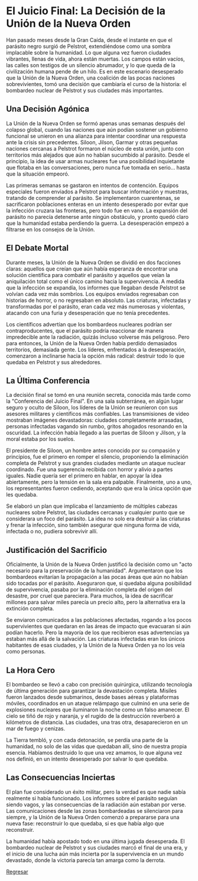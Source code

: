 # El Juicio Final: La Decisión de la Unión de la Nueva Orden

Han pasado meses desde la Gran Caída, desde el instante en que el parásito negro surgió de Pelstrot, extendiéndose como una sombra implacable sobre la humanidad. Lo que alguna vez fueron ciudades vibrantes, llenas de vida, ahora están muertas. Los campos están vacíos, las calles son testigos de un silencio abrumador, y lo que queda de la civilización humana pende de un hilo. Es en este escenario desesperado que la Unión de la Nueva Orden, una coalición de las pocas naciones sobrevivientes, tomó una decisión que cambiaría el curso de la historia: el bombardeo nuclear de Pelstrot y sus ciudades más importantes.

## Una Decisión Agónica

La Unión de la Nueva Orden se formó apenas unas semanas después del colapso global, cuando las naciones que aún podían sostener un gobierno funcional se unieron en una alianza para intentar coordinar una respuesta ante la crisis sin precedentes. Siloon, Jilson, Garmar y otras pequeñas naciones cercanas a Pelstrot formaron el núcleo de esta unión, junto con territorios más alejados que aún no habían sucumbido al parásito. Desde el principio, la idea de usar armas nucleares fue una posibilidad inquietante que flotaba en las conversaciones, pero nunca fue tomada en serio... hasta que la situación empeoró.

Las primeras semanas se gastaron en intentos de contención. Equipos especiales fueron enviados a Pelstrot para buscar información y muestras, tratando de comprender al parásito. Se implementaron cuarentenas, se sacrificaron poblaciones enteras en un intento desesperado por evitar que la infección cruzara las fronteras, pero todo fue en vano. La expansión del parásito no parecía detenerse ante ningún obstáculo, y pronto quedó claro que la humanidad estaba perdiendo la guerra. La desesperación empezó a filtrarse en los consejos de la Unión.

## El Debate Mortal

Durante meses, la Unión de la Nueva Orden se dividió en dos facciones claras: aquellos que creían que aún había esperanza de encontrar una solución científica para combatir el parásito y aquellos que veían la aniquilación total como el único camino hacia la supervivencia. A medida que la infección se expandía, los informes que llegaban desde Pelstrot se volvían cada vez más sombríos. Los equipos enviados regresaban con historias de horror, o no regresaban en absoluto. Las criaturas, infectadas y transformadas por el parásito, eran cada vez más numerosas y violentas, atacando con una furia y desesperación que no tenía precedentes.

Los científicos advertían que los bombardeos nucleares podrían ser contraproducentes, que el parásito podría reaccionar de manera impredecible ante la radiación, quizás incluso volverse más peligroso. Pero para entonces, la Unión de la Nueva Orden había perdido demasiados territorios, demasiada gente. Los líderes, enfrentados a la desesperación, comenzaron a inclinarse hacia la opción más radical: destruir todo lo que quedaba en Pelstrot y sus alrededores.

## La Última Conferencia

La decisión final se tomó en una reunión secreta, conocida más tarde como la "Conferencia del Juicio Final". En una sala subterránea, en algún lugar seguro y oculto de Siloon, los líderes de la Unión se reunieron con sus asesores militares y científicos más confiables. Las transmisiones de video mostraban imágenes devastadoras: ciudades completamente arrasadas, personas infectadas vagando sin rumbo, gritos ahogados resonando en la oscuridad. La infección había llegado a las puertas de Siloon y Jilson, y la moral estaba por los suelos.

El presidente de Siloon, un hombre antes conocido por su compasión y principios, fue el primero en romper el silencio, proponiendo la eliminación completa de Pelstrot y sus grandes ciudades mediante un ataque nuclear coordinado. Fue una sugerencia recibida con horror y alivio a partes iguales. Nadie quería ser el primero en hablar, en apoyar la idea abiertamente, pero la tensión en la sala era palpable. Finalmente, uno a uno, los representantes fueron cediendo, aceptando que era la única opción que les quedaba.

Se elaboró un plan que implicaba el lanzamiento de múltiples cabezas nucleares sobre Pelstrot, las ciudades cercanas y cualquier punto que se considerara un foco del parásito. La idea no solo era destruir a las criaturas y frenar la infección, sino también asegurar que ninguna forma de vida, infectada o no, pudiera sobrevivir allí.

## Justificación del Sacrificio

Oficialmente, la Unión de la Nueva Orden justificó la decisión como un "acto necesario para la preservación de la humanidad". Argumentaron que los bombardeos evitarían la propagación a las pocas áreas que aún no habían sido tocadas por el parásito. Aseguraron que, si quedaba alguna posibilidad de supervivencia, pasaba por la eliminación completa del origen del desastre, por cruel que pareciera. Para muchos, la idea de sacrificar millones para salvar miles parecía un precio alto, pero la alternativa era la extinción completa.

Se enviaron comunicados a las poblaciones afectadas, rogando a los pocos supervivientes que quedaran en las áreas de impacto que evacuaran si aún podían hacerlo. Pero la mayoría de los que recibieron esas advertencias ya estaban más allá de la salvación. Las criaturas infectadas eran los únicos habitantes de esas ciudades, y la Unión de la Nueva Orden ya no los veía como personas.

## La Hora Cero

El bombardeo se llevó a cabo con precisión quirúrgica, utilizando tecnología de última generación para garantizar la devastación completa. Misiles fueron lanzados desde submarinos, desde bases aéreas y plataformas móviles, coordinados en un ataque relámpago que culminó en una serie de explosiones nucleares que iluminaron la noche como un falso amanecer. El cielo se tiñó de rojo y naranja, y el rugido de la destrucción reverberó a kilómetros de distancia. Las ciudades, una tras otra, desaparecieron en un mar de fuego y cenizas.

La Tierra tembló, y con cada detonación, se perdía una parte de la humanidad, no solo de las vidas que quedaban allí, sino de nuestra propia esencia. Habíamos destruido lo que una vez amamos, lo que alguna vez nos definió, en un intento desesperado por salvar lo que quedaba.

## Las Consecuencias Inciertas

El plan fue considerado un éxito militar, pero la verdad es que nadie sabía realmente si había funcionado. Los informes sobre el parásito seguían siendo vagos, y las consecuencias de la radiación aún estaban por verse. Las comunicaciones desde las zonas bombardeadas se silenciaron para siempre, y la Unión de la Nueva Orden comenzó a prepararse para una nueva fase: reconstruir lo que quedaba, si es que había algo que reconstruir.

La humanidad había apostado todo en una última jugada desesperada. El bombardeo nuclear de Pelstrot y sus ciudades marcó el final de una era, y el inicio de una lucha aún más incierta por la supervivencia en un mundo devastado, donde la victoria parecía tan amarga como la derrota.

[Regresar](/blog.md)